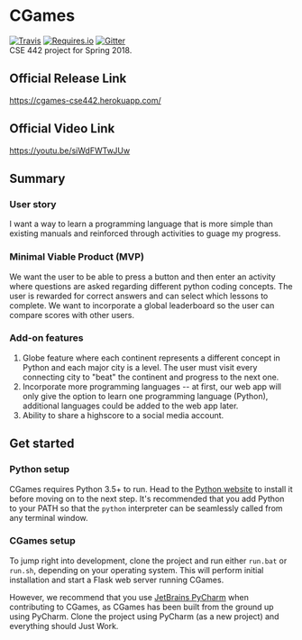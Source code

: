 # CGames
[![Travis](https://img.shields.io/travis/briankarUB/CGames/develop.svg)](https://travis-ci.org/briankarUB/CGames)
[![Requires.io](https://img.shields.io/requires/github/briankarUB/CGames/develop.svg)](https://requires.io/github/briankarUB/CGames/requirements/?branch=develop)
[![Gitter](https://img.shields.io/gitter/room/CGames_CSE442/Lobby.svg)](https://gitter.im/CGames_CSE442/Lobby)  
CSE 442 project for Spring 2018.
## Official Release Link
https://cgames-cse442.herokuapp.com/
## Official Video Link
https://youtu.be/siWdFWTwJUw

## Summary

### User story
I want a way to learn a programming language that is more simple than existing manuals and reinforced through activities to guage my progress.

### Minimal Viable Product (MVP)
We want the user to be able to press a button and then enter an activity where
questions are asked regarding different python coding concepts. The user is
rewarded for correct answers and can select which lessons to complete.
We want to incorporate a global leaderboard so the user can compare scores with other users.

### Add-on features
1. Globe feature where each continent represents a different concept in Python
and each major city is a level. The user must visit every connecting city to
"beat" the continent and progress to the next one.
2. Incorporate more programming languages -- at first, our web app will only
give the option to learn one programming language (Python), additional
languages could be added to the web app later.
3. Ability to share a highscore to a social media account.

## Get started
### Python setup
CGames requires Python 3.5+ to run. Head to the
[Python website](https://www.python.org/downloads/) to install it before
moving on to the next step. It's recommended that you add Python to your
PATH so that the `python` interpreter can be seamlessly called from any
terminal window.

### CGames setup
To jump right into development, clone the project and run either `run.bat` or
`run.sh`, depending on your operating system. This will perform initial
installation and start a Flask web server running CGames.

However, we recommend that you use [JetBrains PyCharm](https://www.jetbrains.com/pycharm/)
when contributing to CGames, as CGames has been built from the ground up using
PyCharm. Clone the project using PyCharm (as a new project) and everything
should Just Work.
